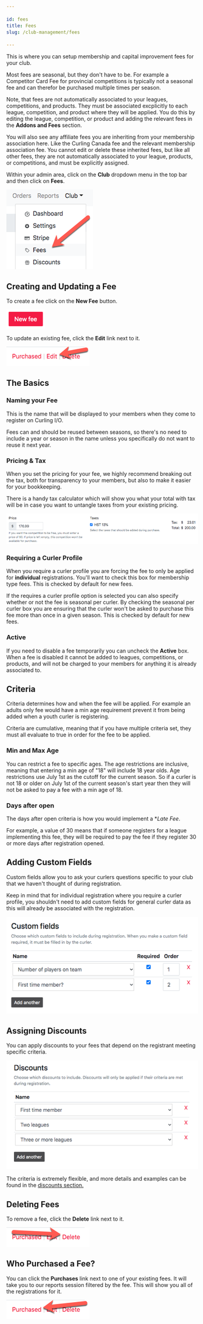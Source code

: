 ```yaml
---

id: fees  
title: Fees  
slug: /club-management/fees

---
```


This is where you can setup membership and capital improvement fees for your club.

Most fees are seasonal, but they don't have to be.
For example a Competitor Card Fee for provincial competitions is typically not a seasonal fee and can therefor be purchased multiple times per season.

Note, that fees are not automatically associated to your leagues, competitions, and products.
They must be associated excplicitly to each league, competition, and product where they will be applied.
You do this by editing the league, competition, or product and adding the relevant fees in the **Addons and Fees** section.

You will also see any affiliate fees you are inheriting from your membership association here.
Like the Curling Canada fee and the relevant membership association fee.
You cannot edit or delete these inherited fees, but like all other fees, they are not automatically associated to your league, products, or competitions, and must be explicitly assigned.

Within your admin area, click on the **Club** dropdown menu in the top bar and then click on **Fees**.

![Navigation](/img/docs/club-management/fees/navigation.png)


## Creating and Updating a Fee

To create a fee click on the **New Fee** button.

![New](/img/docs/club-management/fees/new.png)

To update an existing fee, click the **Edit** link next to it.

![Edit](/img/docs/club-management/shared/edit.png)

## The Basics


### Naming your Fee

This is the name that will be displayed to your members when they come to register on Curling I/O.

Fees can and should be reused between seasons, so there's no need to include a year or season in the name unless you specifically do not want to reuse it next year.


### Pricing & Tax

When you set the pricing for your fee, we highly recommend breaking out the tax, both for transparency to your members, but also to make it easier for your bookkeeping.

There is a handy tax calculator which will show you what your total with tax will be in case you want to untangle taxes from your existing pricing.

![Tax Calculator](/img/docs/club-management/shared/tax-calculator.png)


### Requiring a Curler Profile

When you require a curler profile you are forcing the fee to only be applied for **individual** registrations.
You'll want to check this box for membership type fees.
This is checked by default for new fees.

If the requires a curler profile option is selected you can also specify whether or not the fee is seasonal per curler.
By checking the seasonal per curler box you are ensuring that the curler won't be asked to purchase this fee more than once in a given season.
This is checked by default for new fees.


### Active

If you need to disable a fee temporarily you can uncheck the **Active** box.
When a fee is disabled it cannot be added to leagues, competitions, or products, and will not be charged to your members for anything it is already associated to.


## Criteria

Criteria determines how and when the fee will be applied.
For example an adults only fee would have a min age requirement prevent it from being added when a youth curler is registering.

Criteria are cumulative, meaning that if you have multiple criteria set, they must all evaluate to true in order for the fee to be applied.


### Min and Max Age

You can restrict a fee to specific ages.
The age restrictions are inclusive, meaning that entering a min age of "18" will include 18 year olds.
Age restrictions use July 1st as the cutoff for the current season. So if a curler is not 18 or older on July 1st of the current season's start year then they will not be asked to pay a fee with a min age of 18.


### Days after open

The days after open criteria is how you would implement a **Late Fee*.

For example, a value of 30 means that if someone registers for a league implementing this fee, they will be required to pay the fee if they register 30 or more days after registration opened.

## Adding Custom Fields

Custom fields allow you to ask your curlers questions specific to your club that we haven't thought of during registration.

Keep in mind that for individual registration where you require a curler profile, you shouldn't need to add custom fields for general curler data as this will already be associated with the registration.

![Custom Fields](/img/docs/club-management/shared/custom-fields.png)


## Assigning Discounts

You can apply discounts to your fees that depend on the registrant meeting specific criteria.

![Assigning Discounts](/img/docs/club-management/leagues/discounts.png)

The criteria is extremely flexible, and more details and examples can be found in the [discounts section.](/docs/club-management/discounts)

## Deleting Fees

To remove a fee, click the **Delete** link next to it.

![Delete](/img/docs/club-management/shared/delete.png)


## Who Purchased a Fee?

You can click the **Purchases** link next to one of your existing fees. It will take you to our reports session filtered by the fee.
This will show you all of the registrations for it.

![Purchased](/img/docs/club-management/shared/purchased.png)
